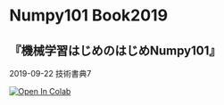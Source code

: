 Numpy101 Book2019
==================
## 『機械学習はじめのはじめNumpy101』
  2019-09-22 技術書典7 

[![Open In Colab](https://colab.research.google.com/assets/colab-badge.svg)](https://colab.research.google.com/github/numpy101/book2019/blob/master/book_Sep2019.ipynb)
